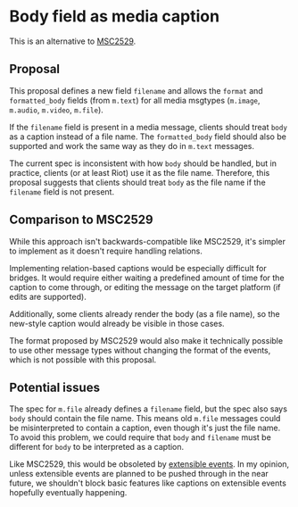 # Body field as media caption

This is an alternative to [MSC2529](https://github.com/matrix-org/matrix-doc/pull/2529).

## Proposal

This proposal defines a new field `filename` and allows the `format` and
`formatted_body` fields (from `m.text`) for all media msgtypes (`m.image`,
`m.audio`, `m.video`, `m.file`).

If the `filename` field is present in a media message, clients should treat
`body` as a caption instead of a file name. The `formatted_body` field should
also be supported and work the same way as they do in `m.text` messages.

The current spec is inconsistent with how `body` should be handled, but in
practice, clients (or at least Riot) use it as the file name. Therefore, this
proposal suggests that clients should treat `body` as the file name if the
`filename` field is not present.

## Comparison to MSC2529

While this approach isn't backwards-compatible like MSC2529, it's simpler to
implement as it doesn't require handling relations.

Implementing relation-based captions would be especially difficult for bridges.
It would require either waiting a predefined amount of time for the caption to
come through, or editing the message on the target platform (if edits are
supported).

Additionally, some clients already render the body (as a file name), so the
new-style caption would already be visible in those cases.

The format proposed by MSC2529 would also make it technically possible to use
other message types without changing the format of the events, which is not
possible with this proposal.

## Potential issues

The spec for `m.file` already defines a `filename` field, but the spec also
says `body` should contain the file name. This means old `m.file` messages
could be misinterpreted to contain a caption, even though it's just the file
name. To avoid this problem, we could require that `body` and `filename` must
be different for `body` to be interpreted as a caption.

Like MSC2529, this would be obsoleted by [extensible events](https://github.com/matrix-org/matrix-doc/pull/1767).
In my opinion, unless extensible events are planned to be pushed through in the
near future, we shouldn't block basic features like captions on extensible
events hopefully eventually happening.

